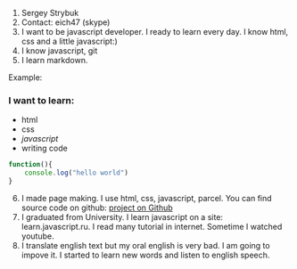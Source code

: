1. Sergey Strybuk
2. Contact: eich47 (skype)
3. I want to be javascript developer. I ready to learn every day. I know html, css and a little javascript:)
4. I know javascript, git
5. I learn markdown.

Example:

### I want to learn:

- html
- css
- _javascript_
- writing code

```javascript
function(){
    console.log("hello world")
}
```

6. I made page making. I use html, css, javascript, parcel. You can find source code on github: [project on Github](https://github.com/eich47/coffee)
7. I graduated from University. I learn javascript on a site: learn.javascript.ru. I read many tutorial in internet. Sometime I watched youtube.
8. I translate english text but my oral english is very bad. I am going to impove it. I started to learn new words and listen to english speech.
